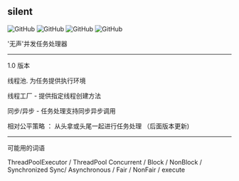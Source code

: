 

## silent
![GitHub](https://img.shields.io/github/license/lvgocc/silent)
![GitHub](https://img.shields.io/badge/build-passing-brightgreen)
![GitHub](https://img.shields.io/badge/JDK-1.8-brightgreen)
![GitHub](https://img.shields.io/badge/version-1.0-orange)

'无声'并发任务处理器

----

1.0 版本

线程池. 为任务提供执行环境

线程工厂 - 提供指定线程创建方法

同步/异步 - 任务处理支持同步异步调用

相对公平策略 ： 从头拿或头尾一起进行任务处理
（后面版本更新) 

----

可能用的词语

ThreadPoolExecutor / ThreadPool
Concurrent / Block / NonBlock / Synchronized Sync/
Asynchronous / Fair / NonFair / execute


